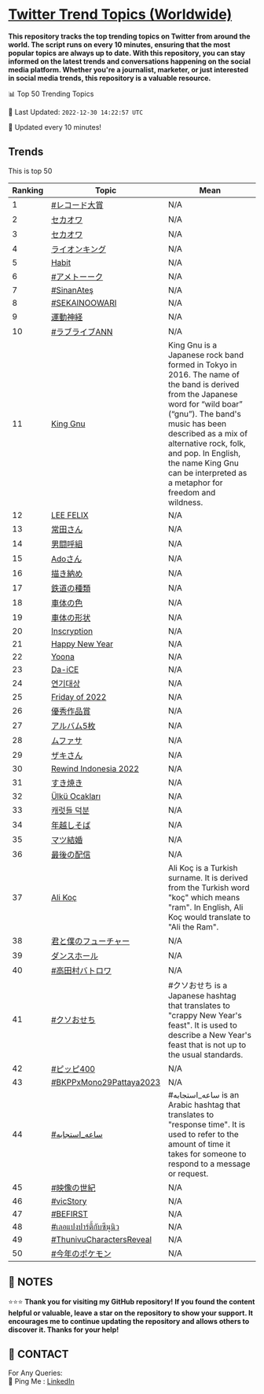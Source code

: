 [Twitter Trend Topics (Worldwide)](https://github.com/ErcinDedeoglu/Twitter-Trend-Topics)
==========

**This repository tracks the top trending topics on Twitter from around the world. 
The script runs on every 10 minutes, ensuring that the most popular topics are always up to date. 
With this repository, you can stay informed on the latest trends and conversations happening on the social media platform. 
Whether you're a journalist, marketer, or just interested in social media trends, this repository is a valuable resource.**


📊 Top 50 Trending Topics

📆 Last Updated: `2022-12-30 14:22:57 UTC`

🔧 Updated every 10 minutes!


## Trends

This is top 50

| Ranking | Topic | Mean |
| ------- | ------------ | ------------ |
| 1 | [#レコード大賞](http://twitter.com/search?q=%23%e3%83%ac%e3%82%b3%e3%83%bc%e3%83%89%e5%a4%a7%e8%b3%9e) | N/A |
| 2 | [セカオワ](http://twitter.com/search?q=%e3%82%bb%e3%82%ab%e3%82%aa%e3%83%af) | N/A |
| 3 | [セカオワ](http://twitter.com/search?q=%e3%82%bb%e3%82%ab%e3%82%aa%e3%83%af) | N/A |
| 4 | [ライオンキング](http://twitter.com/search?q=%e3%83%a9%e3%82%a4%e3%82%aa%e3%83%b3%e3%82%ad%e3%83%b3%e3%82%b0) | N/A |
| 5 | [Habit](http://twitter.com/search?q=Habit) | N/A |
| 6 | [#アメトーーク](http://twitter.com/search?q=%23%e3%82%a2%e3%83%a1%e3%83%88%e3%83%bc%e3%83%bc%e3%82%af) | N/A |
| 7 | [#SinanAteş](http://twitter.com/search?q=%23SinanAte%c5%9f) | N/A |
| 8 | [#SEKAINOOWARI](http://twitter.com/search?q=%23SEKAINOOWARI) | N/A |
| 9 | [運動神経](http://twitter.com/search?q=%e9%81%8b%e5%8b%95%e7%a5%9e%e7%b5%8c) | N/A |
| 10 | [#ラブライブANN](http://twitter.com/search?q=%23%e3%83%a9%e3%83%96%e3%83%a9%e3%82%a4%e3%83%96ANN) | N/A |
| 11 | [King Gnu](http://twitter.com/search?q=King+Gnu) | King Gnu is a Japanese rock band formed in Tokyo in 2016. The name of the band is derived from the Japanese word for “wild boar” (“gnu”). The band's music has been described as a mix of alternative rock, folk, and pop. In English, the name King Gnu can be interpreted as a metaphor for freedom and wildness. |
| 12 | [LEE FELIX](http://twitter.com/search?q=LEE+FELIX) | N/A |
| 13 | [常田さん](http://twitter.com/search?q=%e5%b8%b8%e7%94%b0%e3%81%95%e3%82%93) | N/A |
| 14 | [男闘呼組](http://twitter.com/search?q=%e7%94%b7%e9%97%98%e5%91%bc%e7%b5%84) | N/A |
| 15 | [Adoさん](http://twitter.com/search?q=Ado%e3%81%95%e3%82%93) | N/A |
| 16 | [描き納め](http://twitter.com/search?q=%e6%8f%8f%e3%81%8d%e7%b4%8d%e3%82%81) | N/A |
| 17 | [鉄道の種類](http://twitter.com/search?q=%e9%89%84%e9%81%93%e3%81%ae%e7%a8%ae%e9%a1%9e) | N/A |
| 18 | [車体の色](http://twitter.com/search?q=%e8%bb%8a%e4%bd%93%e3%81%ae%e8%89%b2) | N/A |
| 19 | [車体の形状](http://twitter.com/search?q=%e8%bb%8a%e4%bd%93%e3%81%ae%e5%bd%a2%e7%8a%b6) | N/A |
| 20 | [Inscryption](http://twitter.com/search?q=Inscryption) | N/A |
| 21 | [Happy New Year](http://twitter.com/search?q=Happy+New+Year) | N/A |
| 22 | [Yoona](http://twitter.com/search?q=Yoona) | N/A |
| 23 | [Da-iCE](http://twitter.com/search?q=Da-iCE) | N/A |
| 24 | [연기대상](http://twitter.com/search?q=%ec%97%b0%ea%b8%b0%eb%8c%80%ec%83%81) | N/A |
| 25 | [Friday of 2022](http://twitter.com/search?q=Friday+of+2022) | N/A |
| 26 | [優秀作品賞](http://twitter.com/search?q=%e5%84%aa%e7%a7%80%e4%bd%9c%e5%93%81%e8%b3%9e) | N/A |
| 27 | [アルバム5枚](http://twitter.com/search?q=%e3%82%a2%e3%83%ab%e3%83%90%e3%83%a05%e6%9e%9a) | N/A |
| 28 | [ムファサ](http://twitter.com/search?q=%e3%83%a0%e3%83%95%e3%82%a1%e3%82%b5) | N/A |
| 29 | [ザキさん](http://twitter.com/search?q=%e3%82%b6%e3%82%ad%e3%81%95%e3%82%93) | N/A |
| 30 | [Rewind Indonesia 2022](http://twitter.com/search?q=Rewind+Indonesia+2022) | N/A |
| 31 | [すき焼き](http://twitter.com/search?q=%e3%81%99%e3%81%8d%e7%84%bc%e3%81%8d) | N/A |
| 32 | [Ülkü Ocakları](http://twitter.com/search?q=%c3%9clk%c3%bc+Ocaklar%c4%b1) | N/A |
| 33 | [캐럿들 덕분](http://twitter.com/search?q=%ec%ba%90%eb%9f%bf%eb%93%a4+%eb%8d%95%eb%b6%84) | N/A |
| 34 | [年越しそば](http://twitter.com/search?q=%e5%b9%b4%e8%b6%8a%e3%81%97%e3%81%9d%e3%81%b0) | N/A |
| 35 | [マツ結婚](http://twitter.com/search?q=%e3%83%9e%e3%83%84%e7%b5%90%e5%a9%9a) | N/A |
| 36 | [最後の配信](http://twitter.com/search?q=%e6%9c%80%e5%be%8c%e3%81%ae%e9%85%8d%e4%bf%a1) | N/A |
| 37 | [Ali Koç](http://twitter.com/search?q=Ali+Ko%c3%a7) | Ali Koç is a Turkish surname. It is derived from the Turkish word "koç" which means "ram". In English, Ali Koç would translate to "Ali the Ram". |
| 38 | [君と僕のフューチャー](http://twitter.com/search?q=%e5%90%9b%e3%81%a8%e5%83%95%e3%81%ae%e3%83%95%e3%83%a5%e3%83%bc%e3%83%81%e3%83%a3%e3%83%bc) | N/A |
| 39 | [ダンスホール](http://twitter.com/search?q=%e3%83%80%e3%83%b3%e3%82%b9%e3%83%9b%e3%83%bc%e3%83%ab) | N/A |
| 40 | [#高田村バトロワ](http://twitter.com/search?q=%23%e9%ab%98%e7%94%b0%e6%9d%91%e3%83%90%e3%83%88%e3%83%ad%e3%83%af) | N/A |
| 41 | [#クソおせち](http://twitter.com/search?q=%23%e3%82%af%e3%82%bd%e3%81%8a%e3%81%9b%e3%81%a1) | #クソおせち is a Japanese hashtag that translates to "crappy New Year's feast". It is used to describe a New Year's feast that is not up to the usual standards. |
| 42 | [#ピッピ400](http://twitter.com/search?q=%23%e3%83%94%e3%83%83%e3%83%94400) | N/A |
| 43 | [#BKPPxMono29Pattaya2023](http://twitter.com/search?q=%23BKPPxMono29Pattaya2023) | N/A |
| 44 | [#ساعه_استجابه](http://twitter.com/search?q=%23%d8%b3%d8%a7%d8%b9%d9%87_%d8%a7%d8%b3%d8%aa%d8%ac%d8%a7%d8%a8%d9%87) | #ساعه_استجابه is an Arabic hashtag that translates to "response time". It is used to refer to the amount of time it takes for someone to respond to a message or request. |
| 45 | [#映像の世紀](http://twitter.com/search?q=%23%e6%98%a0%e5%83%8f%e3%81%ae%e4%b8%96%e7%b4%80) | N/A |
| 46 | [#vicStory](http://twitter.com/search?q=%23vicStory) | N/A |
| 47 | [#BEFIRST](http://twitter.com/search?q=%23BEFIRST) | N/A |
| 48 | [#เลอแปงปาร์ตี้กับซีนุนิว](http://twitter.com/search?q=%23%e0%b9%80%e0%b8%a5%e0%b8%ad%e0%b9%81%e0%b8%9b%e0%b8%87%e0%b8%9b%e0%b8%b2%e0%b8%a3%e0%b9%8c%e0%b8%95%e0%b8%b5%e0%b9%89%e0%b8%81%e0%b8%b1%e0%b8%9a%e0%b8%8b%e0%b8%b5%e0%b8%99%e0%b8%b8%e0%b8%99%e0%b8%b4%e0%b8%a7) | N/A |
| 49 | [#ThunivuCharactersReveal](http://twitter.com/search?q=%23ThunivuCharactersReveal) | N/A |
| 50 | [#今年のポケモン](http://twitter.com/search?q=%23%e4%bb%8a%e5%b9%b4%e3%81%ae%e3%83%9d%e3%82%b1%e3%83%a2%e3%83%b3) | N/A |




## 📝 NOTES

⭐⭐⭐ **Thank you for visiting my GitHub repository! If you found the content helpful or valuable, leave a star on the repository to show your support. It encourages me to continue updating the repository and allows others to discover it. Thanks for your help!**

## 📨 CONTACT

 For Any Queries:  
            🏓 Ping Me : [LinkedIn](https://www.linkedin.com/in/ercindedeoglu/)